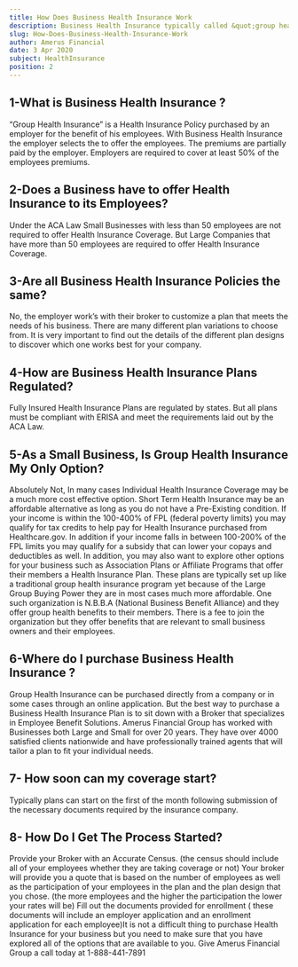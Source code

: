 ```yaml
---
title: How Does Business Health Insurance Work
description: Business Health Insurance typically called &quot;group health insurance&quot; is a Health Insurance Policy purchased by an employer...
slug: How-Does-Business-Health-Insurance-Work
author: Amerus Financial
date: 3 Apr 2020
subject: HealthInsurance
position: 2
---
```


## 1-What is Business Health Insurance ?

“Group Health Insurance” is a Health Insurance Policy purchased by an employer for the benefit of his employees. With Business Health Insurance the employer selects the to offer the employees. The premiums are partially paid by the employer. Employers are required to cover at least 50% of the employees premiums.

## 2-Does a Business have to offer Health Insurance to its Employees?

Under the ACA Law Small Businesses with less than 50 employees are not required to offer Health Insurance Coverage. But Large Companies that have more than 50 employees are required to offer Health Insurance Coverage.

## 3-Are all Business Health Insurance Policies the same?

No, the employer work’s with their broker to customize a plan that meets the needs of his business. There are many different plan variations to choose from. It is very important to find out the details of the different plan designs to discover which one works best for your company.

## 4-How are Business Health Insurance Plans Regulated?

Fully Insured Health Insurance Plans are regulated by states. But all plans must be compliant with ERISA and meet the requirements laid out by the ACA Law.

## 5-As a Small Business, Is Group Health Insurance My Only Option?

Absolutely Not, In many cases Individual Health Insurance Coverage may be a much more cost effective option. Short Term Health Insurance may be an affordable alternative as long as you do not have a Pre-Existing condition. If your income is within the 100-400% of FPL (federal poverty limits) you may qualify for tax credits to help pay for Health Insurance purchased from Healthcare.gov. In addition if your income falls in between 100-200% of the FPL limits you may qualify for a subsidy that can lower your copays and deductibles as well.
In addition, you may also want to explore other options for your business such as Association Plans or Affiliate Programs that offer their members a Health Insurance Plan. These plans are typically set up like a traditional group health insurance program yet because of the Large Group Buying Power they are in most cases much more affordable.
One such organization is N.B.B.A (National Business Benefit Alliance) and they offer group health benefits to their members. There is a fee to join the organization but they offer benefits that are relevant to small business owners and their employees.

## 6-Where do I purchase Business Health Insurance ?

Group Health Insurance can be purchased directly from a company or in some cases through an online application. But the best way to purchase a Business Health Insurance Plan is to sit down with a Broker that specializes in Employee Benefit Solutions. Amerus Financial Group has worked with Businesses both Large and Small for over 20 years. They have over 4000 satisfied clients nationwide and have professionally trained agents that will tailor a plan to fit your individual needs.

## 7- How soon can my coverage start?

Typically plans can start on the first of the month following submission of the necessary documents required by the insurance company.

## 8- How Do I Get The Process Started?

Provide your Broker with an Accurate Census. (the census should include all of your employees whether they are taking coverage or not)
Your broker will provide you a quote that is based on the number of employees as well as the participation of your employees in the plan and the plan design that you chose. (the more employees and the higher the participation the lower your rates will be)
Fill out the documents provided for enrollment ( these documents will include an employer application and an enrollment application for each employee)It is not a difficult thing to purchase Health Insurance for your business but you need to make sure that you have explored all of the options that are available to you. Give Amerus Financial Group a call today at 1-888-441-7891
